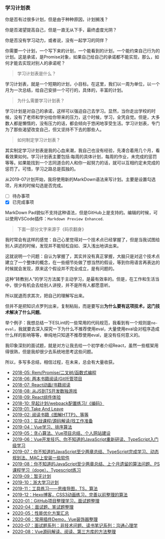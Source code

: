 ### 学习计划表

你是否有过很多计划，但是由于种种原因，计划搁浅？

你是否渴望提高自己，但是一直无从下手，最终虚度光阴？

你是否没有学习动力，或者说，没有一起学习的同伴？

你需要一个计划，一个写下来的计划，一个能看到的计划，一个能约束自己行为的计划。这是承诺，是Promise对象，如果自己给自己的承诺都不能实现，那么，如何才能去实现对别人的承诺呢？

> 学习计划表是什么？

学习计划表，就是一个短期的计划，小目标。在这里，我们以一周为单位，以一个月为一次总结，给自己安排一个可行的，具体的，丰富的计划。

> 为什么需要学习计划表？

学习计划是对自己的承诺，这样可以强迫自己去学习。显然，当你走出学校的时候，没有了老师和学分给你带来的压力，这个时候，学习，全凭自觉。但是，大多数人都是懒惰的，没有压力的话，都会倾向于悠闲地享受生活。学习计划表，专门为了那些渴望改变自己，但又坚持不下去的那些人。

> 如何制定学习计划表？

其实制定学习计划表是我的心血来潮，我自己也没有经验，先凑合着用几个月，看看效果如何。学习计划表主要包括:每周的具体计划，每周的作业，未完成的惩罚等等。如果能找到一个志同道合的人和你一起努力的话，就可以互相约定未完成的惩罚了。可惜，学习之路总是孤独的。

从2019-07计划开始，我将使用新的MarkDown语法来写计划。主要是设置勾选项，月末的时候勾选是否完成。

 - [ ] 待办事项
 - [x] 已完成事项

MarkDown Pad貌似不支持这种语法，但是GitHub上是支持的。编辑的时候，可以使用VSCode插件：`Markdown Preview Enhanced`.

> 下面一部分文字来源于《码农翻身》

我时常会有这样的感觉：自己心里觉得对一个技术点已经掌握了，但是当我试图给别人讲述的时候，发现并不能轻松自如、深入浅出地讲出来。

这就说明一个问题：自认为掌握了，其实并没有真正掌握，大脑只是对这个技术点建立了一个整体的概念，在一些细节处做了想当然的假设，等到你用语言再表达的时候就会发现，原来这个假设并不完全成立，是有问题的。

这种“转教别人”的学习方法属于主动学习，是最有效率的。但是，在工作和生活当中，很少有机会去给别人讲授，并不是所有人都愿意听。

所以就退而求其次，把自己的理解写出来。

但并不是把知识点罗列出来，复制粘贴，而是要写出**为什么要有这项技术，这门技术解决了什么问题**。

举个例子：我想总结一下ESLint的一些常用的代码规范，我看到有一个规则是`no-eval`，我就要去深入探究一下为什么不推荐使用eval，大量使用eval会对程序造成什么样的影响等等，单纯地只知道不推荐使用eval，是没有任何意义的。

我印象深刻的面试题，就是对方让我去给一个初学者介绍React，虽然一些框架用得很熟，但是我却很少去系统地思考这些问题。

所以，多写多总结，相信过程，在未来，总会有大量收获。

 - [2018-05: Rem/Promise/二叉树/函数式编程](https://github.com/beat-the-buzzer/plan/blob/master/2018-05/)
 - [2018-06: 两本书籍阅读/Git托管项目](https://github.com/beat-the-buzzer/plan/blob/master/2018-06/)
 - [2018-07: React动画/书籍阅读](https://github.com/beat-the-buzzer/plan/blob/master/2018-07/)
 - [2018-08: 从JS到TS开发数独游戏](https://github.com/beat-the-buzzer/plan/blob/master/2018-08/)
 - [2018-09: React组件体验](https://github.com/beat-the-buzzer/plan/blob/master/2018-09/d)
 - [2018-10: 早起计划/webpack配置练习/《编码》](https://github.com/beat-the-buzzer/plan/blob/master/2018-10/)
 - [2019-01: Take And Leave](https://github.com/beat-the-buzzer/plan/blob/master/2019-01/)
 - [2019-02: 阅读书籍《图解HTTP》、等等](https://github.com/beat-the-buzzer/plan/blob/master/2019-02/)
 - [2019-03：实战课程/源码解读/找工作准备](https://github.com/beat-the-buzzer/plan/blob/master/2019-03/)
 - [2019-04：Vue学习、排序算法](https://github.com/beat-the-buzzer/plan/blob/master/2019-04/)
 - [2019-05：贪心算法、Vue项目总结、个人网站建设](https://github.com/beat-the-buzzer/plan/blob/master/2019-05/)
 - [2019-06：Vue开发技巧、你不知道的JavaScript重新研读、TypeScript入门级学习](https://github.com/beat-the-buzzer/plan/blob/master/2019-06/)
 - [2019-07：你不知道的JavaScript至少两章总结、TypeScript完成学习、动态规划法、MAC上安装一些软件](https://github.com/beat-the-buzzer/plan/blob/master/2019-07/)
 - [2019-08：你不知道的JavaScript至少两章总结、上个月遗留的算法问题、PS课程学习（doge）、Typescript练习](https://github.com/beat-the-buzzer/plan/blob/master/2019-08/)
 - [2019-09：暂无计划](https://github.com/beat-the-buzzer/plan/blob/master/2019-09/)
 - [2019-10：浙大学习计划](https://github.com/beat-the-buzzer/plan/blob/master/2019-10/)
 - [2019-11：工具练习——思维导图，TS，算法](https://github.com/beat-the-buzzer/plan/blob/master/2019-11/)
 - [2019-12：Hexo博客，CSS3动画练习，完善以前整理的算法](https://github.com/beat-the-buzzer/plan/blob/master/2019-12/)
 - [2020-01：GitHub项目整理学习，面试题整理](https://github.com/beat-the-buzzer/plan/blob/master/2020-01/)
 - [2020-04：面试题、笔试题整理](https://github.com/beat-the-buzzer/plan/blob/master/2020-04/)
 - [2020-05：性能优化方案汇总](https://github.com/beat-the-buzzer/plan/blob/master/2020-05/)
 - [2020-06：常用插件Demo，Vue装饰器整理](https://github.com/beat-the-buzzer/plan/blob/master/2020-06/)
 - [2020-07：面试题系列：非技术问题、读书笔记系列：沟通心理学](https://github.com/beat-the-buzzer/plan/blob/master/2020-07/)
 - [2020-08：Vue源码解读、阅读、第三方库的方法整理](https://github.com/beat-the-buzzer/plan/blob/master/2020-08/)